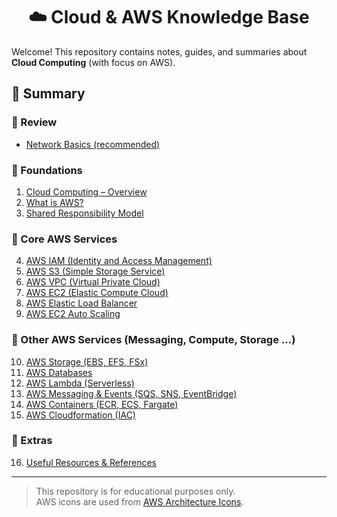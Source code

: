 <div align="center">
  <h1>☁️ Cloud & AWS Knowledge Base</h1>
</div>

Welcome! This repository contains notes, guides, and summaries about **Cloud Computing** (with focus on AWS).  


## 📑 Summary

### 🔹 Review
- [Network Basics (recommended)](docs/networking-basics.md)

### 🔹 Foundations
1. [Cloud Computing – Overview](docs/01-cloud-overview.md)
2. [What is AWS?](docs/02-what-is-aws.md)
3. [Shared Responsibility Model](docs/03-shared-responsibilities.md)

### 🔹 Core AWS Services
4. [AWS IAM (Identity and Access Management)](docs/04-aws-iam.md)
5. [AWS S3 (Simple Storage Service)](docs/05-aws-s3.md)
6. [AWS VPC (Virtual Private Cloud)](docs/06-aws-vpc.md)
7. [AWS EC2 (Elastic Compute Cloud)](docs/07-aws-ec2.md)
8. [AWS Elastic Load Balancer](docs/08-aws-elb.md)
9. [AWS EC2 Auto Scaling](docs/09-asg.md)

### 🔹 Other AWS Services (Messaging, Compute, Storage ...)
10. [AWS Storage (EBS, EFS, FSx)](docs/10-aws-storage.md)
11. [AWS Databases](docs/11-aws-databases.md)
12. [AWS Lambda (Serverless)](docs/12-aws-lambda.md)
13. [AWS Messaging & Events (SQS, SNS, EventBridge)](docs/13-aws-messages-events.md)
14. [AWS Containers (ECR, ECS, Fargate)](docs/14-aws-containers-services.md)
15. [AWS Cloudformation (IAC)](docs/15-aws-cloudformation.md)

### 🔹 Extras
16. [Useful Resources & References](docs/16-resources.md)
    
---

> This repository is for educational purposes only.  
> AWS icons are used from [AWS Architecture Icons](https://aws-icons.com/).  
